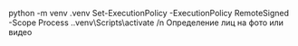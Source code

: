 python -m venv .venv
Set-ExecutionPolicy -ExecutionPolicy RemoteSigned -Scope Process
.\.venv\Scripts\activate
/n Определение лиц на фото или видео 
